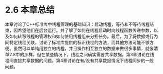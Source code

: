 # 2.6 本章总结

本章讨论了C++标准库中线程管理的基础知识：启动线程，等待和不等待线程结束，因希望他们在后台运行。并了解了如何在线程启动时向线程函数传递参数，以及如何转移线程的管理权和如何使用线程组来分担任务。最后，为了将数据或行为同特定线程关联，讨论了标准库提供的标识线程的方法，而其他方法可能不够方便。虽然可以单纯用独立的线程，并且操作相互独立的数据来做很多事情，就像清单2.8中的那样，但在某些情况下，线程之间确实需要共享数据。第3章讨论在线程间直接共享数据的问题，第4章讨论在有/没有共享数据情况下线程同步的一般问题。